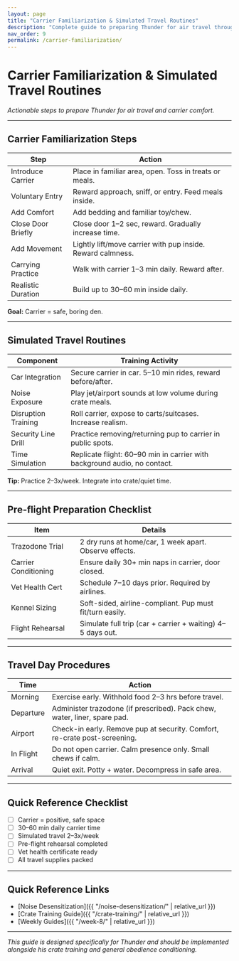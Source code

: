 ```yaml
---
layout: page
title: "Carrier Familiarization & Simulated Travel Routines"
description: "Complete guide to preparing Thunder for air travel through carrier training and travel simulation"
nav_order: 9
permalink: /carrier-familiarization/
---
```


# Carrier Familiarization & Simulated Travel Routines
*Actionable steps to prepare Thunder for air travel and carrier comfort.*

---

## Carrier Familiarization Steps

| Step | Action |
|------|--------|
| Introduce Carrier | Place in familiar area, open. Toss in treats or meals. |
| Voluntary Entry | Reward approach, sniff, or entry. Feed meals inside. |
| Add Comfort | Add bedding and familiar toy/chew. |
| Close Door Briefly | Close door 1–2 sec, reward. Gradually increase time. |
| Add Movement | Lightly lift/move carrier with pup inside. Reward calmness. |
| Carrying Practice | Walk with carrier 1–3 min daily. Reward after. |
| Realistic Duration | Build up to 30–60 min inside daily. |

**Goal:** Carrier = safe, boring den.

---

## Simulated Travel Routines
| Component | Training Activity |
|-----------|------------------|
| Car Integration | Secure carrier in car. 5–10 min rides, reward before/after. |
| Noise Exposure | Play jet/airport sounds at low volume during crate meals. |
| Disruption Training | Roll carrier, expose to carts/suitcases. Increase realism. |
| Security Line Drill | Practice removing/returning pup to carrier in public spots. |
| Time Simulation | Replicate flight: 60–90 min in carrier with background audio, no contact. |

**Tip:** Practice 2–3x/week. Integrate into crate/quiet time.

---

## Pre-flight Preparation Checklist
| Item | Details |
|------|---------|
| Trazodone Trial | 2 dry runs at home/car, 1 week apart. Observe effects. |
| Carrier Conditioning | Ensure daily 30+ min naps in carrier, door closed. |
| Vet Health Cert | Schedule 7–10 days prior. Required by airlines. |
| Kennel Sizing | Soft-sided, airline-compliant. Pup must fit/turn easily. |
| Flight Rehearsal | Simulate full trip (car + carrier + waiting) 4–5 days out. |

---

## Travel Day Procedures
| Time | Action |
|------|--------|
| Morning | Exercise early. Withhold food 2–3 hrs before travel. |
| Departure | Administer trazodone (if prescribed). Pack chew, water, liner, spare pad. |
| Airport | Check-in early. Remove pup at security. Comfort, re-crate post-screening. |
| In Flight | Do not open carrier. Calm presence only. Small chews if calm. |
| Arrival | Quiet exit. Potty + water. Decompress in safe area. |

---

## Quick Reference Checklist
- [ ] Carrier = positive, safe space
- [ ] 30–60 min daily carrier time
- [ ] Simulated travel 2–3x/week
- [ ] Pre-flight rehearsal completed
- [ ] Vet health certificate ready
- [ ] All travel supplies packed

---

## Quick Reference Links
- [Noise Desensitization]({{ "/noise-desensitization/" | relative_url }})
- [Crate Training Guide]({{ "/crate-training/" | relative_url }})
- [Weekly Guides]({{ "/week-8/" | relative_url }})

---

*This guide is designed specifically for Thunder and should be implemented alongside his crate training and general obedience conditioning.* 